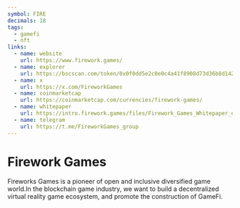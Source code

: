 ```yaml
---
symbol: FIRE
decimals: 18
tags:
  - gamefi
  - nft
links:
  - name: website
    url: https://www.firework.games/
  - name: explorer
    url: https://bscscan.com/token/0x0f0dd5e2c0e0c4a41f8908d73d36b8d142f6745a
  - name: x
    url: https://x.com/FireworkGames
  - name: coinmarketcap
    url: https://coinmarketcap.com/currencies/firework-games/
  - name: whitepaper
    url: https://intro.firework.games/files/Firework_Games_Whitepaper_en.pdf
  - name: telegram
    url: https://t.me/FireworkGames_group
---
```


# Firework Games

Fireworks Games is a pioneer of open and inclusive diversified game world.In the blockchain game industry, we want to build a decentralized virtual reality game ecosystem, and promote the construction of GameFi.
